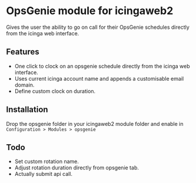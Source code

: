 # OpsGenie module for icingaweb2
Gives the user the ability to go on call for their OpsGenie schedules directly from the icinga web interface.

## Features
 - One click to clock on an opsgenie schedule directly from the icinga web interface.
 - Uses current icinga account name and appends a customisable email domain.
 - Define custom clock on duration.

## Installation
Drop the opsgenie folder in your icingaweb2 module folder and enable in `Configuration > Modules > opsgenie`

## Todo
 - Set custom rotation name.
 - Adjust rotation duration directly from opsgenie tab.
 - Actually submit api call.